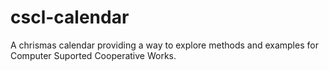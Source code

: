 # cscl-calendar

A chrismas calendar providing a way to explore methods and examples for Computer Suported Cooperative Works.